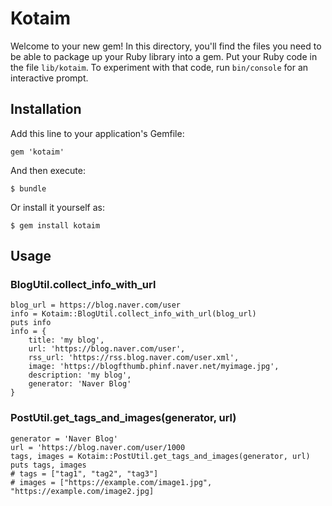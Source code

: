 # Kotaim

Welcome to your new gem! In this directory, you'll find the files you need to be able to package up your Ruby library into a gem. Put your Ruby code in the file `lib/kotaim`. To experiment with that code, run `bin/console` for an interactive prompt.

## Installation

Add this line to your application's Gemfile:

```
gem 'kotaim'
```

And then execute:

```
$ bundle
```

Or install it yourself as:
```
$ gem install kotaim
```

## Usage

### BlogUtil.collect_info_with_url
```
blog_url = https://blog.naver.com/user
info = Kotaim::BlogUtil.collect_info_with_url(blog_url)
puts info
info = {
    title: 'my blog',
    url: 'https://blog.naver.com/user',
    rss_url: 'https://rss.blog.naver.com/user.xml',
    image: 'https://blogfthumb.phinf.naver.net/myimage.jpg',
    description: 'my blog',
    generator: 'Naver Blog'
}
```

### PostUtil.get_tags_and_images(generator, url)
```
generator = 'Naver Blog'
url = 'https://blog.naver.com/user/1000
tags, images = Kotaim::PostUtil.get_tags_and_images(generator, url)
puts tags, images
# tags = ["tag1", "tag2", "tag3"]
# images = ["https://example.com/image1.jpg", "https://example.com/image2.jpg]
```
